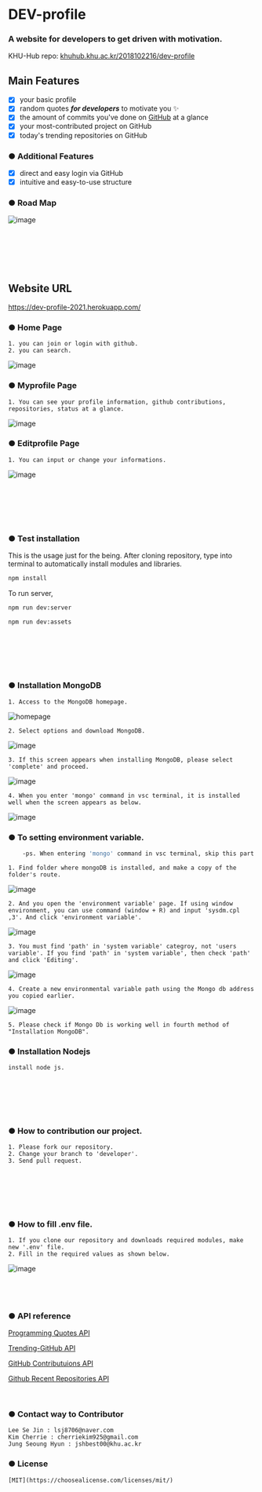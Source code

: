 # DEV-profile

### **A website for developers to get driven with motivation.**

KHU-Hub repo: [khuhub.khu.ac.kr/2018102216/dev-profile](https://khuhub.khu.ac.kr/2018102216/dev-profile)
<br>

## Main Features

- [x] your basic profile
- [x] random quotes **_for developers_** to motivate you :sparkles:
- [x] the amount of commits you've done on [GitHub](https://github.com/) at a glance
- [x] your most-contributed project on GitHub
- [x] today's trending repositories on GitHub
      <br>

### ● Additional Features

- [x] direct and easy login via GitHub
- [x] intuitive and easy-to-use structure

### ● Road Map
![image](/uploads/c79b5a9c5f133336c0361898721341a8/image.png)

## <br>
<br>

## **Website URL**
https://dev-profile-2021.herokuapp.com/

### ● Home Page
    1. you can join or login with github.
    2. you can search.
![image](/uploads/f33744dd78985b881bfeff6162af0919/image.png)

### ● Myprofile Page
    1. You can see your profile information, github contributions, repositories, status at a glance.
![image](/uploads/63eae503a0eb49b22bbe545c3c0c859a/image.png)

### ● Editprofile Page
    1. You can input or change your informations.
![image](/uploads/55988a03a91f0dcd33656afe0ec04ff6/image.png)

## <br>
<br>

### ● Test installation

This is the usage just for the being.
After cloning repository, type into terminal to automatically install modules and libraries.

```bash
npm install
```

To run server,

```bash
npm run dev:server
```

```bash
npm run dev:assets
```
## <br>
<br>

### ● Installation MongoDB
    1. Access to the MongoDB homepage.
![homepage](https://oss-2020105657.s3.amazonaws.com/MongoDB+homepage.png)
    
    2. Select options and download MongoDB.
![image](/uploads/46038b5c881bb18074dd8e732804f5d7/image.png)
    
    3. If this screen appears when installing MongoDB, please select 'complete' and proceed.
![image](/uploads/510d184825d6eaf04dcb2d254f03b918/image.png)
    
    4. When you enter 'mongo' command in vsc terminal, it is installed well when the screen appears as below.
![image](/uploads/202bf8555f6842938d15c6e3b0e789c1/image.png)
    
### ● To setting environment variable.
```bash
    -ps. When entering 'mongo' command in vsc terminal, skip this part if it runs well.
```
    1. Find folder where mongoDB is installed, and make a copy of the folder's route.
![image](/uploads/93b13c8df931ef11781d21ad574ee441/image.png)

    2. And you open the 'environment variable' page. If using window environment, you can use command (window + R) and input 'sysdm.cpl ,3'. And click 'environment variable'.
![image](/uploads/64278904603d6b3cdb78a0689695344a/image.png)

    3. You must find 'path' in 'system variable' categroy, not 'users variable'. If you find 'path' in 'system variable', then check 'path' and click 'Editing'.
![image](/uploads/9077ec8854585640dfb526e45cbcb3fb/image.png)

    4. Create a new environmental variable path using the Mongo db address you copied earlier.
![image](/uploads/0018e1de51ae1c10cc9a5d5bc01fcf9d/image.png)
    
    5. Please check if Mongo Db is working well in fourth method of "Installation MongoDB".

### ● Installation Nodejs
    install node js.
## <br>
<br>

### ● How to contribution our project.
    1. Please fork our repository.
    2. Change your branch to 'developer'.
    3. Send pull request.
## <br>
<br>

### ● How to fill .env file.
    1. If you clone our repository and downloads required modules, make new '.env' file.
    2. Fill in the required values as shown below.
![image](/uploads/cbdf2726a8b5c6326378cd5fa8295726/image.png)
## <br>
    
### ● API reference

[Programming Quotes API](quotes.stormconsultancy.co.uk/random.json)

[Trending-GitHub API](https://docs.trending-github.com/)

[GitHub Contributuions API](https://api.github.com/graphql/)

[Github Recent Repositories API](https://api.github.com/users/${githubNickname}/repos?sort=updated&per_page=2)

<br>

### ● Contact way to Contributor
    Lee Se Jin : lsj8706@naver.com
    Kim Cherrie : cherriekim925@gmail.com
    Jung Seoung Hyun : jshbest00@khu.ac.kr 

### ● License
    [MIT](https://choosealicense.com/licenses/mit/)
